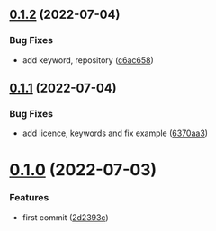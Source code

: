 ## [0.1.2](https://github.com/ChibiBlasphem/themthem/compare/v0.1.1...v0.1.2) (2022-07-04)


### Bug Fixes

* add keyword, repository ([c6ac658](https://github.com/ChibiBlasphem/themthem/commit/c6ac658b0f259eab4abf9886a9005f31872936bc))

## [0.1.1](https://github.com/ChibiBlasphem/themthem/compare/v0.1.0...v0.1.1) (2022-07-04)


### Bug Fixes

* add licence, keywords and fix example ([6370aa3](https://github.com/ChibiBlasphem/themthem/commit/6370aa37189e3ba3bf97a290e36f8b90e955b664))

# [0.1.0](https://github.com/ChibiBlasphem/themthem/compare/v0.0.0...v0.1.0) (2022-07-03)


### Features

* first commit ([2d2393c](https://github.com/ChibiBlasphem/themthem/commit/2d2393c8502ea951d6583b270a80c06b01fd9cdd))
